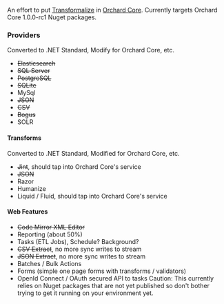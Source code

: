 An effort to put [Transformalize](https://github.com/dalenewman/Transformalize) 
in [Orchard Core](https://github.com/OrchardCMS/OrchardCore).  Currently targets 
Orchard Core 1.0.0-rc1 Nuget packages.

### Providers
Converted to .NET Standard, Modify for Orchard Core, etc.

- <strike>Elasticsearch</strike>
- <strike>SQL Server</strike>
- <strike>PostgreSQL</strike>
- <strike>SQLite</strike>
- MySql
- <strike>JSON</strike>
- <strike>CSV</strike>
- <strike>Bogus</strike>
- SOLR

#### Transforms

Converted to .NET Standard, Modified for Orchard Core, etc.
- <strike>Jint</strike>, should tap into Orchard Core's service
- <strike>JSON</strike>
- Razor
- Humanize
- Liquid / Fluid, should tap into Orchard Core's service

#### Web Features

- <strike>Code Mirror XML Editor</strike>
- Reporting (about 50%)
- Tasks (ETL Jobs), Schedule? Background?
- <strike>CSV Extract</strike>, no more sync writes to stream
- <strike>JSON Extract</strike>, no more sync writes to stream
- Batches / Bulk Actions
- Forms (simple one page forms with transforms / validators)
- OpenId Connect / OAuth secured API to tasks
Caution:  This currently relies on Nuget packages
that are not yet published so don't bother trying
to get it running on your environment yet.